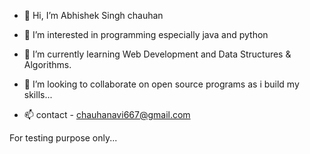- 👋 Hi, I’m Abhishek Singh chauhan
- 👀 I’m interested in programming especially java and python

- 🌱 I’m currently learning Web Development and Data Structures & Algorithms.
- 💞️ I’m looking to collaborate on open source programs as i build my skills...
- 📫 contact - chauhanavi667@gmail.com

For testing purpose only...


 

